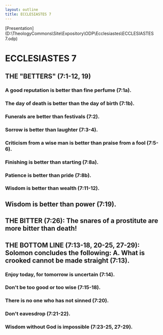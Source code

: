 ```yaml
---
layout: outline
title: ECCLESIASTES 7
---
```

[Presentation](D:\TheologyCommons\Site\Expository\ODP\Ecclesiastes\ECCLESIASTES 7.odp)
# ECCLESIASTES 7 
## THE \"BETTERS\" (7:1-12, 19) 
###  A good reputation is better than fine perfume (7:1a). 
###  The day of death is better than the day of birth (7:1b). 
###  Funerals are better than festivals (7:2). 
###  Sorrow is better than laughter (7:3-4). 
###  Criticism from a wise man is better than praise from a fool (7:5-6). 
###  Finishing is better than starting (7:8a). 
###  Patience is better than pride (7:8b). 
###  Wisdom is better than wealth (7:11-12). 
## Wisdom is better than power (7:19). 
## THE BITTER (7:26): The snares of a prostitute are more bitter than death! 
## THE BOTTOM LINE (7:13-18, 20-25, 27-29): Solomon concludes the following: A. What is crooked cannot be made straight (7:13). 
###  Enjoy today, for tomorrow is uncertain (7:14). 
###  Don\'t be too good or too wise (7:15-18). 
###  There is no one who has not sinned (7:20). 
###  Don\'t eavesdrop (7:21-22). 
###  Wisdom without God is impossible (7:23-25, 27-29). 
